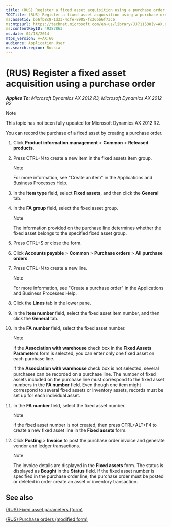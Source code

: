 ```yaml
---
title: (RUS) Register a fixed asset acquisition using a purchase order
TOCTitle: (RUS) Register a fixed asset acquisition using a purchase order
ms:assetid: b56fb8c8-1d33-4cfe-8905-fc36bb6f73c6
ms:mtpsurl: https://technet.microsoft.com/en-us/library/JJ711538(v=AX.60)
ms:contentKeyID: 49387863
ms.date: 04/18/2014
mtps_version: v=AX.60
audience: Application User
ms.search.region: Russia
---
```


# (RUS) Register a fixed asset acquisition using a purchase order 


_**Applies To:** Microsoft Dynamics AX 2012 R3, Microsoft Dynamics AX 2012 R2_


> [!NOTE]
> <P>This topic has not been fully updated for Microsoft Dynamics AX 2012 R2.</P>



You can record the purchase of a fixed asset by creating a purchase order.

1.  Click **Product information management** \> **Common** \> **Released products**.

2.  Press CTRL+N to create a new item in the fixed assets item group.
    

    > [!NOTE]
    > <P>For more information, see "Create an item" in the Applications and Business Processes Help.</P>



3.  In the **Item type** field, select **Fixed assets**, and then click the **General** tab.

4.  In the **FA group** field, select the fixed asset group.
    

    > [!NOTE]
    > <P>The information provided on the purchase line determines whether the fixed asset belongs to the specified fixed asset group.</P>



5.  Press CTRL+S or close the form.

6.  Click **Accounts payable** \> **Common** \> **Purchase orders** \> **All purchase orders**.

7.  Press CTRL+N to create a new line.
    

    > [!NOTE]
    > <P>For more information, see "Create a purchase order" in the Applications and Business Processes Help.</P>



8.  Click the **Lines** tab in the lower pane.

9.  In the **Item number** field, select the fixed asset item number, and then click the **General** tab.

10. In the **FA number** field, select the fixed asset number.
    

    > [!NOTE]
    > <P>If the <STRONG>Association with warehouse</STRONG> check box in the <STRONG>Fixed Assets Parameters</STRONG> form is selected, you can enter only one fixed asset on each purchase line.</P>
    > <P>If the <STRONG>Association with warehouse</STRONG> check box is not selected, several purchases can be recorded on a purchase line. The number of fixed assets included on the purchase line must correspond to the fixed asset numbers in the <STRONG>FA number</STRONG> field. Even though one item might correspond to several fixed assets or inventory assets, records must be set up for each individual asset.</P>



11. In the **FA number** field, select the fixed asset number.
    

    > [!NOTE]
    > <P>If the fixed asset number is not created, then press CTRL+ALT+F4 to create a new fixed asset line in the <STRONG>Fixed assets</STRONG> form.</P>



12. Click **Posting** \> **Invoice** to post the purchase order invoice and generate vendor and ledger transactions.
    

    > [!NOTE]
    > <P>The invoice details are displayed in the <STRONG>Fixed assets</STRONG> form. The status is displayed as <STRONG>Bought</STRONG> in the <STRONG>Status</STRONG> field. If the fixed asset number is specified in the purchase order line, the purchase order must be posted or deleted in order create an asset or inventory transaction.</P>



## See also

[(RUS) Fixed asset parameters (form)](https://technet.microsoft.com/en-us/library/jj721462\(v=ax.60\))

[(RUS) Purchase orders (modified form)](https://technet.microsoft.com/en-us/library/jj733294\(v=ax.60\))

  


